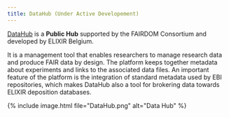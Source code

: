 ```yaml
---
title: DataHub (Under Active Developement)
---
```


[DataHub](https://datahub.elixir-belgium.org) is a **Public Hub** supported by the FAIRDOM Consortium and developed by ELIXIR Belgium. 

It is a management tool that enables researchers to manage research data and produce FAIR data by design. The platform keeps together metadata about experiments 
and links to the associated data files. An important feature of the platform is the integration of standard metadata used by EBI repositories, which makes DataHub also a tool for brokering data towards ELIXIR deposition databases.

{% include image.html file="DataHub.png" alt="Data Hub" %}
